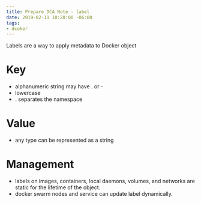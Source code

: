 ```yaml
---
title: Prepare DCA Note - label
date: 2019-02-11 18:28:00 -06:00
tags:
- dcoker
---
```


Labels are a way to apply metadata to Docker object
<!--more-->

# Key 
 * alphanumeric string may have . or -
 * lowercase
 * . separates the namespace
# Value
 * any type can be represented as a string

# Management
 * labels on images, containers, local daemons, volumes, and networks are static for the lifetime of the object.
 * docker swarm nodes and service can update label dynamically.
